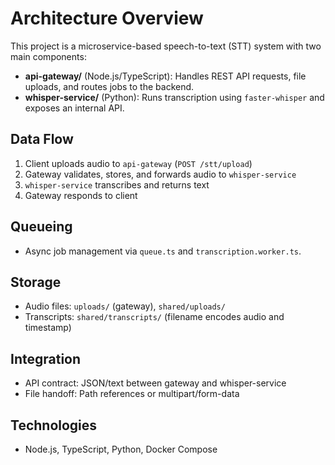 # Architecture Overview

This project is a microservice-based speech-to-text (STT) system with two main components:

- **api-gateway/** (Node.js/TypeScript): Handles REST API requests, file uploads, and routes jobs to the backend.
- **whisper-service/** (Python): Runs transcription using `faster-whisper` and exposes an internal API.

## Data Flow
1. Client uploads audio to `api-gateway` (`POST /stt/upload`)
2. Gateway validates, stores, and forwards audio to `whisper-service`
3. `whisper-service` transcribes and returns text
4. Gateway responds to client

## Queueing
- Async job management via `queue.ts` and `transcription.worker.ts`.

## Storage
- Audio files: `uploads/` (gateway), `shared/uploads/`
- Transcripts: `shared/transcripts/` (filename encodes audio and timestamp)

## Integration
- API contract: JSON/text between gateway and whisper-service
- File handoff: Path references or multipart/form-data

## Technologies
- Node.js, TypeScript, Python, Docker Compose
